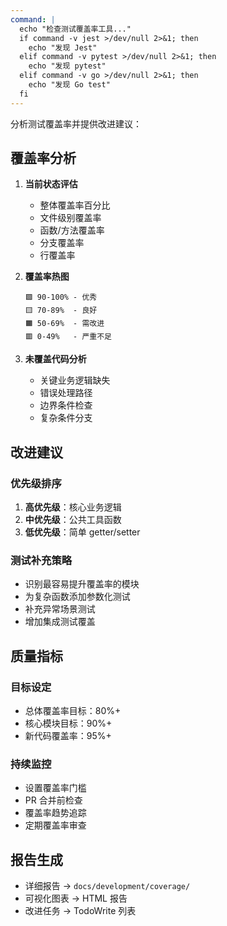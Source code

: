 ```yaml
---
command: |
  echo "检查测试覆盖率工具..."
  if command -v jest >/dev/null 2>&1; then
    echo "发现 Jest"
  elif command -v pytest >/dev/null 2>&1; then
    echo "发现 pytest"
  elif command -v go >/dev/null 2>&1; then
    echo "发现 Go test"
  fi
---
```

分析测试覆盖率并提供改进建议：

## 覆盖率分析

1. **当前状态评估**
   - 整体覆盖率百分比
   - 文件级别覆盖率
   - 函数/方法覆盖率
   - 分支覆盖率
   - 行覆盖率

2. **覆盖率热图**
   ```
   🟩 90-100% - 优秀
   🟨 70-89%  - 良好
   🟧 50-69%  - 需改进
   🟥 0-49%   - 严重不足
   ```

3. **未覆盖代码分析**
   - 关键业务逻辑缺失
   - 错误处理路径
   - 边界条件检查
   - 复杂条件分支

## 改进建议

### 优先级排序
1. **高优先级**：核心业务逻辑
2. **中优先级**：公共工具函数
3. **低优先级**：简单 getter/setter

### 测试补充策略
- 识别最容易提升覆盖率的模块
- 为复杂函数添加参数化测试
- 补充异常场景测试
- 增加集成测试覆盖

## 质量指标

### 目标设定
- 总体覆盖率目标：80%+
- 核心模块目标：90%+
- 新代码覆盖率：95%+

### 持续监控
- 设置覆盖率门槛
- PR 合并前检查
- 覆盖率趋势追踪
- 定期覆盖率审查

## 报告生成
- 详细报告 → `docs/development/coverage/`
- 可视化图表 → HTML 报告
- 改进任务 → TodoWrite 列表